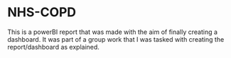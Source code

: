 # NHS-COPD
This is a powerBI report that was made with the aim of finally creating a dashboard. It was part of a group work that I was tasked with creating the report/dashboard as explained. 
